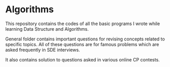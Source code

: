 # Algorithms
This repository contains the codes of all the basic programs I wrote while learning Data Structure and Algorithms. 

General folder contains important questions for revising concepts related to specific topics.
All of these questions are for famous problems which are asked frequently in SDE interviews.

It also contains solution to questions asked in various online CP contests.